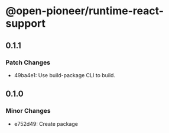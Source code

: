 # @open-pioneer/runtime-react-support

## 0.1.1

### Patch Changes

-   49ba4e1: Use build-package CLI to build.

## 0.1.0

### Minor Changes

-   e752d49: Create package
